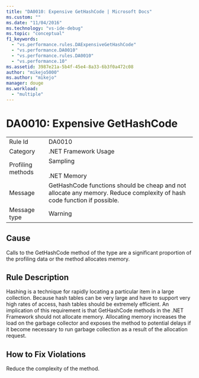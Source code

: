 ```yaml
---
title: "DA0010: Expensive GetHashCode | Microsoft Docs"
ms.custom: ""
ms.date: "11/04/2016"
ms.technology: "vs-ide-debug"
ms.topic: "conceptual"
f1_keywords: 
  - "vs.performance.rules.DAExpensiveGetHashCode"
  - "vs.performance.DA0010"
  - "vs.performance.rules.DA0010"
  - "vs.performance.10"
ms.assetid: 3987e21a-5b4f-45e4-8a33-6b3f0a472c08
author: "mikejo5000"
ms.author: "mikejo"
manager: douge
ms.workload: 
  - "multiple"
---
```

# DA0010: Expensive GetHashCode
|||  
|-|-|  
|Rule Id|DA0010|  
|Category|.NET Framework Usage|  
|Profiling methods|Sampling<br /><br /> .NET Memory|  
|Message|GetHashCode functions should be cheap and not allocate any memory. Reduce complexity of hash code function if possible.|  
|Message type|Warning|  
  
## Cause  
 Calls to the GetHashCode method of the type are a significant proportion of the profiling data or the method allocates memory.  
  
## Rule Description  
 Hashing is a technique for rapidly locating a particular item in a large collection. Because hash tables can be very large and have to support very high rates of access,  hash tables should be extremely efficient. An implication of this requirement is that GetHashCode methods in the .NET Framework should not allocate memory. Allocating memory increases the load on the garbage collector and exposes the method to potential delays if it become necessary to run garbage collection as a result of the allocation request.  
  
## How to Fix Violations  
 Reduce the complexity of the method.